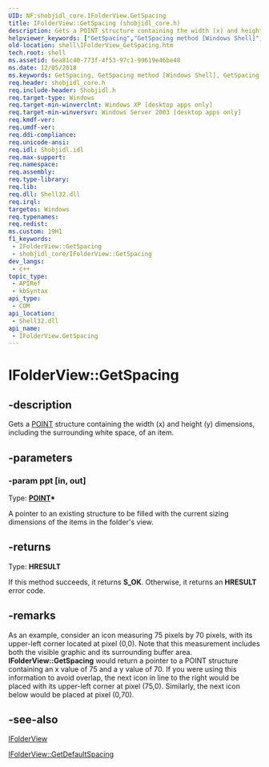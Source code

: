 ```yaml
---
UID: NF:shobjidl_core.IFolderView.GetSpacing
title: IFolderView::GetSpacing (shobjidl_core.h)
description: Gets a POINT structure containing the width (x) and height (y) dimensions, including the surrounding white space, of an item.
helpviewer_keywords: ["GetSpacing","GetSpacing method [Windows Shell]","GetSpacing method [Windows Shell]","IFolderView interface","IFolderView interface [Windows Shell]","GetSpacing method","IFolderView.GetSpacing","IFolderView::GetSpacing","_shell_IFolderView_GetSpacing","shell.IFolderView_GetSpacing","shobjidl_core/IFolderView::GetSpacing"]
old-location: shell\IFolderView_GetSpacing.htm
tech.root: shell
ms.assetid: 6ea81c40-773f-4f53-97c1-99619e46be48
ms.date: 12/05/2018
ms.keywords: GetSpacing, GetSpacing method [Windows Shell], GetSpacing method [Windows Shell],IFolderView interface, IFolderView interface [Windows Shell],GetSpacing method, IFolderView.GetSpacing, IFolderView::GetSpacing, _shell_IFolderView_GetSpacing, shell.IFolderView_GetSpacing, shobjidl_core/IFolderView::GetSpacing
req.header: shobjidl_core.h
req.include-header: Shobjidl.h
req.target-type: Windows
req.target-min-winverclnt: Windows XP [desktop apps only]
req.target-min-winversvr: Windows Server 2003 [desktop apps only]
req.kmdf-ver: 
req.umdf-ver: 
req.ddi-compliance: 
req.unicode-ansi: 
req.idl: Shobjidl.idl
req.max-support: 
req.namespace: 
req.assembly: 
req.type-library: 
req.lib: 
req.dll: Shell32.dll
req.irql: 
targetos: Windows
req.typenames: 
req.redist: 
ms.custom: 19H1
f1_keywords:
 - IFolderView::GetSpacing
 - shobjidl_core/IFolderView::GetSpacing
dev_langs:
 - c++
topic_type:
 - APIRef
 - kbSyntax
api_type:
 - COM
api_location:
 - Shell32.dll
api_name:
 - IFolderView.GetSpacing
---
```


# IFolderView::GetSpacing


## -description

Gets a <a href="/previous-versions/dd162805(v=vs.85)">POINT</a> structure containing the width (x) and height (y) dimensions, including the surrounding white space, of an item.

## -parameters

### -param ppt [in, out]

Type: <b><a href="/previous-versions/dd162805(v=vs.85)">POINT</a>*</b>

A pointer to an existing structure to be filled with the current sizing dimensions of the items in the folder's view.

## -returns

Type: <b>HRESULT</b>

If this method succeeds, it returns <b>S_OK</b>. Otherwise, it returns an <b>HRESULT</b> error code.

## -remarks

As an example, consider an icon measuring 75 pixels by 70 pixels, with its upper-left corner located at pixel (0,0). Note that this measurement includes both the visible graphic and its surrounding buffer area. <b>IFolderView::GetSpacing</b> would return a pointer to a POINT structure containing an x value of 75 and a y value of 70. If you were using this information to avoid overlap, the next icon in line to the right would be placed with its upper-left corner at pixel (75,0). Similarly, the next icon below would be placed at pixel (0,70).

## -see-also

<a href="/windows/desktop/api/shobjidl_core/nn-shobjidl_core-ifolderview">IFolderView</a>



<a href="/windows/desktop/api/shobjidl_core/nf-shobjidl_core-ifolderview-getdefaultspacing">IFolderView::GetDefaultSpacing</a>